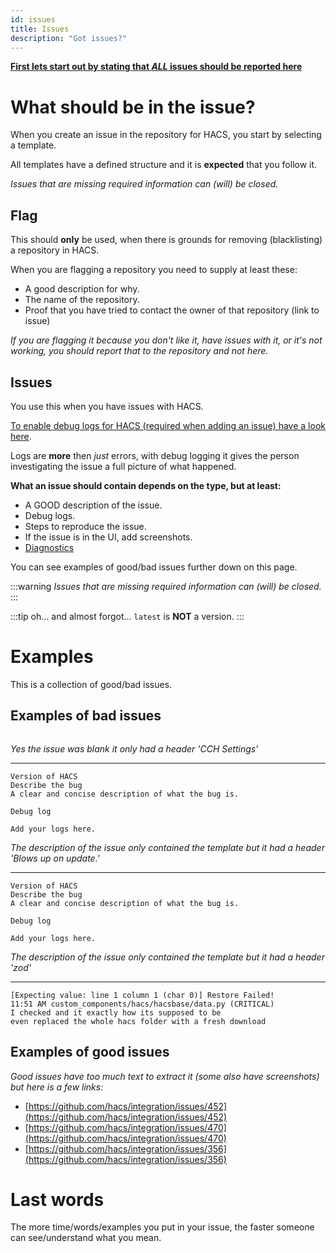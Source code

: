 ```yaml
---
id: issues
title: Issues
description: "Got issues?"
---
```


**[First lets start out by stating that _ALL_ issues should be reported here](https://github.com/hacs/integration/issues)**

# What should be in the issue?

When you create an issue in the repository for HACS, you start by selecting a template.

All templates have a defined structure and it is **expected** that you follow it.

_Issues that are missing required information can (will) be closed._

## Flag

This should **only** be used, when there is grounds for removing (blacklisting) a repository in HACS.

When you are flagging a repository you need to supply at least these:

- A good description for why.
- The name of the repository.
- Proof that you have tried to contact the owner of that repository (link to issue)

_If you are flagging it because you don't like it, have issues with it, or it's not working, you should report that to the repository and not here._

## Issues

You use this when you have issues with HACS.

[To enable debug logs for HACS (required when adding an issue) have a look here](https://hacs.xyz/docs/basic/logs).

Logs are **more** then _just_ errors, with debug logging it gives the person investigating the issue a full picture of what happened.


**What an issue should contain depends on the type, but at least:**

- A GOOD description of the issue.
- Debug logs.
- Steps to reproduce the issue.
- If the issue is in the UI, add screenshots.
- [Diagnostics](/docs/basic/diagnostics)

You can see examples of good/bad issues further down on this page.

:::warning
_Issues that are missing required information can (will) be closed._
:::

:::tip
oh... and almost forgot... `latest` is **NOT** a version.
:::

# Examples

This is a collection of good/bad issues.


## Examples of bad issues

```text

```
_Yes the issue was blank it only had a header 'CCH Settings'_


***

```text
Version of HACS
Describe the bug
A clear and concise description of what the bug is.

Debug log

Add your logs here.
```
_The description of the issue only contained the template but it had a header 'Blows up on update.'_

***

```text
Version of HACS
Describe the bug
A clear and concise description of what the bug is.

Debug log

Add your logs here.
```
_The description of the issue only contained the template but it had a header 'zod'_

***

```text
[Expecting value: line 1 column 1 (char 0)] Restore Failed!
11:51 AM custom_components/hacs/hacsbase/data.py (CRITICAL)
I checked and it exactly how its supposed to be
even replaced the whole hacs folder with a fresh download
```

## Examples of good issues

_Good issues have too much text to extract it (some also have screenshots) but here is a few links:_

- [https://github.com/hacs/integration/issues/452](https://github.com/hacs/integration/issues/452)
- [https://github.com/hacs/integration/issues/470](https://github.com/hacs/integration/issues/470)
- [https://github.com/hacs/integration/issues/356](https://github.com/hacs/integration/issues/356)

# Last words

The more time/words/examples you put in your issue, the faster someone can see/understand what you mean.
